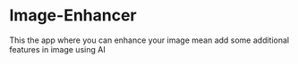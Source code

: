 # Image-Enhancer
This the app where you can enhance your image mean add some additional features in image using AI
